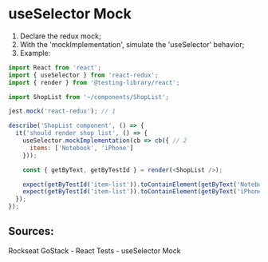 # useSelector Mock

1. Declare the redux mock;
2. With the 'mockImplementation', simulate the 'useSelector' behavior;
3. Example: 
```javascript
import React from 'react';
import { useSelector } from 'react-redux';
import { render } from '@testing-library/react';

import ShopList from '~/components/ShopList';

jest.mock('react-redux'); // 1

describe('ShopList component', () => {
  it('should render shop list', () => {
    useSelector.mockImplementation(cb => cb({ // 2
      items: ['Notebook', 'iPhone']
    }));

    const { getByText, getByTestId } = render(<ShopList />);

    expect(getByTestId('item-list')).toContainElement(getByText('Notebook'));
    expect(getByTestId('item-list')).toContainElement(getByText('iPhone'));    
  });
});
```

## Sources:
Rockseat GoStack - React Tests - useSelector Mock